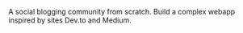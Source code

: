 A social blogging community from scratch. 
Build a complex webapp inspired by sites Dev.to and Medium.




